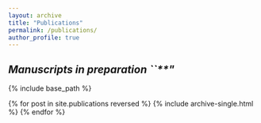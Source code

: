 ```yaml
---
layout: archive
title: "Publications"
permalink: /publications/
author_profile: true
---
```


<!-- You can also find my articles on [my Google Scholar profile](https://scholar.google.co.uk/citations?user=NG6WOPQAAAAJ&hl=en). -->
## _Manuscripts in preparation ``**"_

{% include base_path %}

{% for post in site.publications reversed %}
  {% include archive-single.html %}
{% endfor %}
